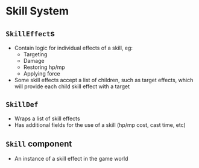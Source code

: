 # Skill System

## `SkillEffect`s
* Contain logic for individual effects of a skill, eg:
  * Targeting
  * Damage
  * Restoring hp/mp
  * Applying force
* Some skill effects accept a list of children, such as target effects, which will provide each child skill effect with a target

## `SkillDef`
* Wraps a list of skill effects
* Has additional fields for the use of a skill (hp/mp cost, cast time, etc)

## `Skill` component
* An instance of a skill effect in the game world

